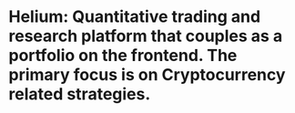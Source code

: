 # Helium: Quantitative trading and research platform that couples as a portfolio on the frontend. The primary focus is on Cryptocurrency related strategies.
